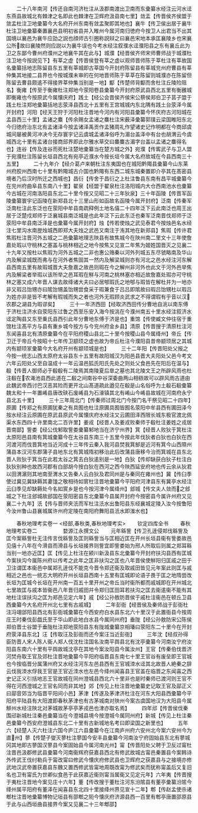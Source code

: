 <!-- { "loadSidebar": true } -->
　　二十八年南河【传还自南河济杜注从汲郡南渡出卫南而东彚纂水经注云河水迳东燕县故城北有棘津之名即此也棘津在卫辉府汲县南七里】敛盂【传晋侯齐侯盟于敛盂杜注卫地彚纂今大名府开州东南有敛盂聚即其地也】襄牛【传卫侯出居于襄牛杜注卫地彚纂秦置襄邑县明初省县并入睢州今属河南归徳府今按卫人出君当不出其国境以襄邑为襄牛应劭之説也顔师古引圈称説辩之曰襄邑宋地本承匡襄陵乡也宋襄公所故曰襄陵然则应説以为襄牛误也今考水经注叙濮水迳濮阳县之东有襄丘此为卫之东鄙今曹州府濮州之地襄牛其在此与】城濮【经晋侯齐师宋师曹师战于城濮杜注卫地今按説见下】有莘之虚【传晋侯登有莘之虚以观师晋师陈于莘杜注有莘故国名彚纂括地志陈留县东五里有莘城即古莘国今开封府陈留县有莘城兖州府曹县有莘仲集其地接二县界也今按城濮未审的在何地晋师陈于莘莘在陈留则城濮亦在陈留但陈留去曹县颇逺不得接界莘仲集当别是一地】酅【传楚师背酅而舍杜注丘陵险阻名】衡雍【传至于衡雍杜注郑地今荥阳卷县彚纂今开封府原武县西北五里有衡雝城即衡雍也今按原武今属懐庆府】践土【经公会晋侯齐侯宋公蔡侯郑伯卫子莒子盟于践土杜注郑地彚纂括地志荥泽县西北十五里有王宫城城内东北隅有践土台荥泽今属开封府】河阳【经天王狩于河阳杜注晋地今河内有河阳县彚纂今怀庆府古河阳城在孟县西三十里】孟诸之麋【传余赐女孟诸之麋杜注宋薮泽彚纂郭璞云梁国睢阳东北今归徳府治东北有孟诸泽今按孟诸泽禹贡作孟猪周礼作望诸史记作明都在今商邱虞城间屡被黄河冲决今无存寰宇记云虞城孟诸泽俗呼为湄台盖泽中有台也胡渭云今虞城西北十里有孟诸台接商邱界即此尔雅水草交曰麋麋古湄字台盖以孟诸之麋得名也】连谷【传及连谷而死杜注楚地彚纂当在楚方城之外】宛濮【传寗武子与卫人盟于宛濮杜注陈留长垣县西北有宛亭近濮水今按长垣今属大名府故城在今县西南三十五里】
　　二十九年介【经介葛卢来朝杜注东夷国也在城阳黔陬县彚纂今山东莱州府胶州西南七十里有黔陬城古介国也黔陬有东西二城东城秦置即介亭其在髙密县境者乃后汉时所迁之西城也】昌衍【传舍于昌衍之上杜注鲁县东南有昌平城彚纂今在兖州府曲阜县东南八十里】翟泉【经盟于翟泉杜注洛阳城内大仓西南池水也彚纂今古城在河南洛阳县东北二十里今按又见昭二十三年狄泉】三十年函陵【传晋军函陵彚纂寰宇记函陵在新郑县北十三里山形如函故名函陵今属开封府】泛南【传秦军泛南杜注此东泛也在荥阳中牟县南疏释例土地名僖二十四年泛下云此南泛也周王出居于泛楚戍郑师于泛襄城县南泛城是也此年泛下云此东泛也秦军泛南晋伐郑师于泛荥阳中牟县南泛泽是也彚纂今属开封府】烛【传若使烛之武见泰君今按烛邑名水经注七里沟水南歴烛城西即郑大夫烛之武邑又南注于洧其地在新郑县】焦瑕【传许君焦瑕杜注晋河外五城之二邑彚纂地理志陜县有故焦城今在陜州南二里文十三年使詹嘉处瑕以守桃林之塞盖与桃林相近之地今按焦又见宣二年焦为姬姓国晋灭之见襄二十九年又按杜以焦瑕为河外五城之二非也惠公赂秦以河外列城五东尽虢略南及华山内及解梁城既而弗与在河外者焦固其一然内及解梁城则亦有河北之邑水经注河东解县西南五里有故瑕城晋大夫詹嘉之故邑则瑕在今之解州非河外也此文于河外邑举焦内及解梁者举瑕以该所举之邑耳瑕在觧与河南之桃林塞亦相近故詹嘉处瑕亦可守桃林之塞又成六年晋人谋去故绛诸大夫曰必居郇瑕氏之地郇与瑕皆在解杜并为一地亦非又瑕吕饴甥亦曰隂饴甥盖饴甥尝食采于瑕兼食于吕吕即隂故曰瑕吕饴甥杜以瑕吕为姓亦非是皆不考解有瑕城而失之者也河外无瑕顾炎武求之不得谓瑕有乎音以汉农郡之湖县为瑕谬矣】
　　三十一年济西田【经取济西田传分曹地自洮以南东傅于济杜注济水自荥阳东过鲁之西至乐安入海今按洮在今濮州南五十里水经注叙济水迳定陶县又东至乗氏县西引此年分曹地东傅于济是也】重馆【传使臧文仲往宿于重馆杜注髙平方与县有重乡城今按方与今兖州府金乡县】清原【传晋搜于清原杜注河东闻喜县北有清原彚纂今在平阳府稷山县北二十里今按稷山县今属绛州】帝丘【传卫迁于帝丘今按昭十七年传卫颛顼之虚也故为帝丘杜注今濮阳县昔帝颛顼居之其城内有颛顼冡彚纂今大名府开州有颛顼城是也】
　　三十二年阳【传晋阳处父报之今按一统志山西太原府太谷县东十五里有故阳城汉为阳邑县晋大夫阳处父邑今考文六年云阳处父至自温成十一年云温邑狐氏阳氏先处之则处父食邑先在阳后在温与】殽【传晋人御师必于殽殽有二陵焉其南陵夏后臯之墓也其北陵文王之所辟风雨也杜注殽在农渑池县西此道在二殽之间南谷中谷深委曲两山相嵚故可以辟风雨古道由此魏武帝西讨巴汉恶其险而更开北山髙道疏此遒见在殽是山名俗呼为土殽石殽彚纂魏太和十一年置崤县唐改硖石废崤县为石濠镇其北有崤山今崤县故城在河南府永宁县北五十里】
　　三十三年周北门【传秦师过周北门今按门名干祭见昭二十四年】原圃【传郑之有原圃犹秦之有具囿也杜注原圃具囿皆囿名荥阳中牟县西有圃田泽今按水经注云原圃在原武县原武今属懐庆府水经注又云圃田泽西限长城东极官渡北佩渠水东西四十许里南北二百许里】姜戎【经晋人及姜戎败秦师于殽杜注姜姓之戎居晋南鄙】訾娄【经公伐邾取訾娄彚纂邾地当在济宁州界】箕【经晋人败狄于箕杜注太原阳邑县南有箕城彚纂今在太谷县东南三十五里今按此年伐狄者白狄也白狄在西河渡河而伐晋箕地当近河成十三年传云秦入我河县焚我箕郜是近河有箕今山西隰州蒲县本汉河东郡蒲子县地东北有箕城隋初移治此后改蒲县唐移今治而箕城在县东北晋人败狄于箕当在此若太谷之箕去白狄逺别是一地】白狄【传却缺获白狄子杜注白狄狄别种也故西河郡有白部胡今按白狄在西河之西今陜西延安府地也传云余从狄君以田渭濵则其地南至渭水又告秦人云白狄及君同州是与秦同在雍州也】冀【传臼季使过冀见冀缺耨其妻馌之敬相待如賔杜注晋地彚纂今平阳府河津县东有冀亭水经注云臼季见却缺耨处今名如賔乡是也今按河津今属绛州】郐城【传文夫人敛而之郐城之下杜注郐城故郐国在荥阳密县东北彚纂今县属开封府今按密县今属许州府又见襄二十九年】汦【传与晋师夹汦而军杜注汦水出鲁阳县东经襄城定陵入汝今按鲁阳今汝州鲁山县襄城属许州府定陵在南阳府舞阳县汦水即滍水也】

　　春秋地理考实卷一
<经部,春秋类,春秋地理考实>
　　钦定四库全书
　　春秋地理考实卷二　　　　　婺源江永撰文公
　　元年緜訾【传卫孔逹侵郑伐緜訾及匡今案緜訾杜无注传言伐緜訾及匡则緜訾当与匡相近匡在开州长垣县衞有訾娄故邑见僖十八年在今滑县而滑县与长垣接界则訾宜即訾娄始为邢人所取后则属之郑耳緜当别一地亦近匡】匡【传见上杜注在颍川新汲县东北彚纂今开封府扶沟县西有匡城今案扶沟今属陈州府以传考之此年之匡非扶沟之匡也八年晋侯使觧阳归匡戚之田于卫注谓匡本衞邑中属郑孔逹伐不能克今晋令郑还衞及取戚田皆见元年案此则匡与戚相近之邑也一统志大明府开州长垣县西南十五里有匡城即论语子畏于匡之地隋尝改长垣为匡城今长垣在开州南一百五十里开州之帝丘当时衞所都而戚城即在开州城北七里故匡与戚本皆衞邑八年晋归戚田幷令郑归匡田耳若扶沟之匡去衞逺衞不能有其地杜注误扶沟之匡为郑邑见定六年】戚【经公孙敖防晋侯于戚杜注衞邑在顿丘卫县西彚纂今大名府开州北七里有古戚城】
　　二年彭衙【经晋侯及秦师战于彭衙杜注冯翊郃阳县西北有彭衙城彚纂在今西安府白水县东北六十里汉于此置衙县今按周庄王时秦伐彭戯氏至于华山即此地白水县今属同州府】垂陇【经公孙敖防宋公陈侯郑伯晋士谷盟于垂陇杜注郑地荥阳县东有陇城彚纂京相璠曰荥阳东二十里今在开封府荥泽县东北】汪【传取汪及彭衙而还今案汪当近彭衙】
　　三年沈【经叔孙得臣防晋人宋人陈人衞人郑人伐沈杜注国名汝南平舆县北有沈亭彚纂今河南汝宁府汝阳县东南六十里有平舆故城沈亭在其地今案汝阳县今属汝州】王官【传秦伯伐晋济河焚舟取王官及郊杜注晋地彚纂今平阳府临晋县东南七十里王官谷有废垒即王官城也今按临晋分属蒲州府又水经注河东左邑县西有王官城洓水迳其北故晋人絶秦之辞云伐我洓水俘我王官是王官近洓水也左邑今绛州闻喜县王官盖在临晋之东闻喜之西史记正义引括地志王官故城在同州澄城县西北六十里非也是时秦师已渡河则王官不得在河西澄城之王官名同而非其地】郊【传见上杜注晋地彚纂史记取王官及鄗正义曰鄗音郊当为临晋平阳间小邑】茅津【传遂及茅津济杜注在河东大阳县西彚纂今平阳府平陆县有大阳渡即春秋茅津也有古茅城南对陜州今案古虞国地汉为大阳县今属觧州水经注陜北对茅城故茅亭亭茅戎邑也津亦取名焉】
　　四年邧【传晋侯伐秦围邧新城杜注秦邑彚纂当在今澄城县境今按澄城今属同州府】新城【传见上杜注秦邑彚纂今西安府澄城县东北二十里有古新城地名考曰即梁国之新里也】
　　五年六【经楚人灭六杜注六国今庐江六县彚纂今在江南庐州府六安州北今案六安州今为直州】蓼【传楚子燮灭蓼杜注蓼国今安丰县彚纂今河南汝宁府固始县东北有蓼城冈其地即古蓼国汉蓼县今案固始县今属河南光州】甯【传晋阳处父聘于卫反过甯杜注晋邑汲郡修武县彚纂今河南衞辉府获嘉县西北有修武故城古甯邑秦置县今案韩诗外传武王伐纣勒兵于甯改甯曰修武今懐庆府修武县也卫辉府之获嘉县与之接境亦修武地汉武帝置获嘉县东魏又置西修武皆甯地周既改甯为修武矣而犹称甯盖后又复旧名也卫有甯氏为世卿似食邑于此获嘉近衞则甯当属衞又见定元年】六年夷【传晋搜于夷杜注晋地今案见庄十六年】董【传改搜于董杜注河东汾隂县有董亭彚纂汾隂今绛州属平阳府有董泽在闻喜县东北四十里接绛州界见宣十二年】郫【传赵孟使杀诸郫杜注晋地彚纂博物记垣县有邵郫之阨今懐庆府济源县西一百里有郫亭唐置邵原县于此与山西垣曲县接界今案又见襄二十三年郫邵】

